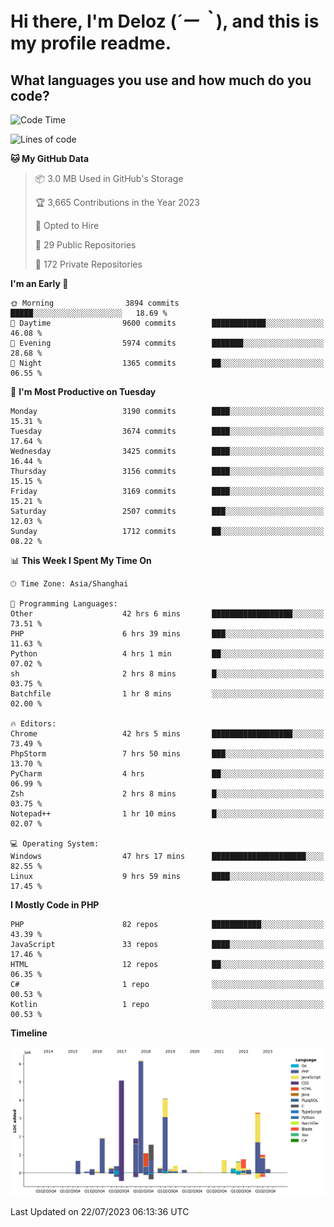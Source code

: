 # **Hi there, I'm Deloz (*´ー｀*), and this is my profile readme.**

## **What languages you use and how much do you code?**

<!--START_SECTION:waka-->
![Code Time](http://img.shields.io/badge/Code%20Time-1%2C967%20hrs%2022%20mins-blue)

![Lines of code](https://img.shields.io/badge/From%20Hello%20World%20I%27ve%20Written-31.5%20million%20lines%20of%20code-blue)

**🐱 My GitHub Data** 

> 📦 3.0 MB Used in GitHub's Storage 
 > 
> 🏆 3,665 Contributions in the Year 2023
 > 
> 💼 Opted to Hire
 > 
> 📜 29 Public Repositories 
 > 
> 🔑 172 Private Repositories 
 > 
**I'm an Early 🐤** 

```text
🌞 Morning                3894 commits        █████░░░░░░░░░░░░░░░░░░░░   18.69 % 
🌆 Daytime                9600 commits        ████████████░░░░░░░░░░░░░   46.08 % 
🌃 Evening                5974 commits        ███████░░░░░░░░░░░░░░░░░░   28.68 % 
🌙 Night                  1365 commits        ██░░░░░░░░░░░░░░░░░░░░░░░   06.55 % 
```
📅 **I'm Most Productive on Tuesday** 

```text
Monday                   3190 commits        ████░░░░░░░░░░░░░░░░░░░░░   15.31 % 
Tuesday                  3674 commits        ████░░░░░░░░░░░░░░░░░░░░░   17.64 % 
Wednesday                3425 commits        ████░░░░░░░░░░░░░░░░░░░░░   16.44 % 
Thursday                 3156 commits        ████░░░░░░░░░░░░░░░░░░░░░   15.15 % 
Friday                   3169 commits        ████░░░░░░░░░░░░░░░░░░░░░   15.21 % 
Saturday                 2507 commits        ███░░░░░░░░░░░░░░░░░░░░░░   12.03 % 
Sunday                   1712 commits        ██░░░░░░░░░░░░░░░░░░░░░░░   08.22 % 
```


📊 **This Week I Spent My Time On** 

```text
🕑︎ Time Zone: Asia/Shanghai

💬 Programming Languages: 
Other                    42 hrs 6 mins       ██████████████████░░░░░░░   73.51 % 
PHP                      6 hrs 39 mins       ███░░░░░░░░░░░░░░░░░░░░░░   11.63 % 
Python                   4 hrs 1 min         ██░░░░░░░░░░░░░░░░░░░░░░░   07.02 % 
sh                       2 hrs 8 mins        █░░░░░░░░░░░░░░░░░░░░░░░░   03.75 % 
Batchfile                1 hr 8 mins         ░░░░░░░░░░░░░░░░░░░░░░░░░   02.00 % 

🔥 Editors: 
Chrome                   42 hrs 5 mins       ██████████████████░░░░░░░   73.49 % 
PhpStorm                 7 hrs 50 mins       ███░░░░░░░░░░░░░░░░░░░░░░   13.70 % 
PyCharm                  4 hrs               ██░░░░░░░░░░░░░░░░░░░░░░░   06.99 % 
Zsh                      2 hrs 8 mins        █░░░░░░░░░░░░░░░░░░░░░░░░   03.75 % 
Notepad++                1 hr 10 mins        █░░░░░░░░░░░░░░░░░░░░░░░░   02.07 % 

💻 Operating System: 
Windows                  47 hrs 17 mins      █████████████████████░░░░   82.55 % 
Linux                    9 hrs 59 mins       ████░░░░░░░░░░░░░░░░░░░░░   17.45 % 
```

**I Mostly Code in PHP** 

```text
PHP                      82 repos            ███████████░░░░░░░░░░░░░░   43.39 % 
JavaScript               33 repos            ████░░░░░░░░░░░░░░░░░░░░░   17.46 % 
HTML                     12 repos            ██░░░░░░░░░░░░░░░░░░░░░░░   06.35 % 
C#                       1 repo              ░░░░░░░░░░░░░░░░░░░░░░░░░   00.53 % 
Kotlin                   1 repo              ░░░░░░░░░░░░░░░░░░░░░░░░░   00.53 % 
```



**Timeline**

![Lines of Code chart](https://raw.githubusercontent.com/deloz/deloz/main/assets/bar_graph.png)


 Last Updated on 22/07/2023 06:13:36 UTC
<!--END_SECTION:waka-->
